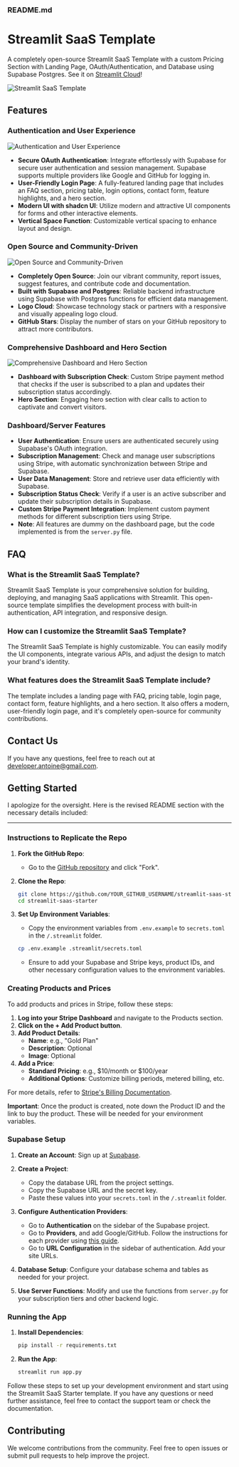 ### README.md

# Streamlit SaaS Template

A completely open-source Streamlit SaaS Template with a custom Pricing Section with Landing Page, OAuth/Authentication, and Database using Supabase Postgres. See it on [Streamlit Cloud](https://saas-starter.streamlit.app/)!

![Streamlit SaaS Template](public/streamlit-logo.svg)


## Features

### Authentication and User Experience
![Authentication and User Experience](public/demo-1.png)
- **Secure OAuth Authentication**: Integrate effortlessly with Supabase for secure user authentication and session management. Supabase supports multiple providers like Google and GitHub for logging in.
- **User-Friendly Login Page**: A fully-featured landing page that includes an FAQ section, pricing table, login options, contact form, feature highlights, and a hero section.
- **Modern UI with shadcn UI**: Utilize modern and attractive UI components for forms and other interactive elements.
- **Vertical Space Function**: Customizable vertical spacing to enhance layout and design.

### Open Source and Community-Driven
![Open Source and Community-Driven](public/demo-2.png)
- **Completely Open Source**: Join our vibrant community, report issues, suggest features, and contribute code and documentation.
- **Built with Supabase and Postgres**: Reliable backend infrastructure using Supabase with Postgres functions for efficient data management.
- **Logo Cloud**: Showcase technology stack or partners with a responsive and visually appealing logo cloud.
- **GitHub Stars**: Display the number of stars on your GitHub repository to attract more contributors.

### Comprehensive Dashboard and Hero Section
![Comprehensive Dashboard and Hero Section](public/demo-3.png)
- **Dashboard with Subscription Check**: Custom Stripe payment method that checks if the user is subscribed to a plan and updates their subscription status accordingly.
- **Hero Section**: Engaging hero section with clear calls to action to captivate and convert visitors.

### Dashboard/Server Features
- **User Authentication**: Ensure users are authenticated securely using Supabase's OAuth integration.
- **Subscription Management**: Check and manage user subscriptions using Stripe, with automatic synchronization between Stripe and Supabase.
- **User Data Management**: Store and retrieve user data efficiently with Supabase.
- **Subscription Status Check**: Verify if a user is an active subscriber and update their subscription details in Supabase.
- **Custom Stripe Payment Integration**: Implement custom payment methods for different subscription tiers using Stripe.
- **Note**: All features are dummy on the dashboard page, but the code implemented is from the `server.py` file.


## FAQ

### What is the Streamlit SaaS Template?
Streamlit SaaS Template is your comprehensive solution for building, deploying, and managing SaaS applications with Streamlit. This open-source template simplifies the development process with built-in authentication, API integration, and responsive design.

### How can I customize the Streamlit SaaS Template?
The Streamlit SaaS Template is highly customizable. You can easily modify the UI components, integrate various APIs, and adjust the design to match your brand's identity.

### What features does the Streamlit SaaS Template include?
The template includes a landing page with FAQ, pricing table, login page, contact form, feature highlights, and a hero section. It also offers a modern, user-friendly login page, and it's completely open-source for community contributions.

## Contact Us
If you have any questions, feel free to reach out at [developer.antoine@gmail.com](mailto:developer.antoine@gmail.com).

## Getting Started

I apologize for the oversight. Here is the revised README section with the necessary details included:

---

### Instructions to Replicate the Repo

1. **Fork the GitHub Repo**:
    - Go to the [GitHub repository](https://github.com/antoineross/streamlit-saas-starter) and click "Fork".

2. **Clone the Repo**:
    ```bash
    git clone https://github.com/YOUR_GITHUB_USERNAME/streamlit-saas-starter.git
    cd streamlit-saas-starter
    ```

3. **Set Up Environment Variables**:
    - Copy the environment variables from `.env.example` to `secrets.toml` in the `/.streamlit` folder.

    ```bash
    cp .env.example .streamlit/secrets.toml
    ```

    - Ensure to add your Supabase and Stripe keys, product IDs, and other necessary configuration values to the environment variables.

### Creating Products and Prices

To add products and prices in Stripe, follow these steps:

1. **Log into your Stripe Dashboard** and navigate to the Products section.
2. **Click on the + Add Product button**.
3. **Add Product Details**:
    - **Name**: e.g., "Gold Plan"
    - **Description**: Optional
    - **Image**: Optional
4. **Add a Price**:
    - **Standard Pricing**: e.g., $10/month or $100/year
    - **Additional Options**: Customize billing periods, metered billing, etc.

For more details, refer to [Stripe's Billing Documentation](https://stripe.com/docs/billing/subscriptions/examples).

**Important**: Once the product is created, note down the Product ID and the link to buy the product. These will be needed for your environment variables.

### Supabase Setup

1. **Create an Account**: Sign up at [Supabase](https://supabase.com).
2. **Create a Project**:
    - Copy the database URL from the project settings.
    - Copy the Supabase URL and the secret key.
    - Paste these values into your `secrets.toml` in the `/.streamlit` folder.
3. **Configure Authentication Providers**:
    - Go to **Authentication** on the sidebar of the Supabase project.
    - Go to **Providers**, and add Google/GitHub. Follow the instructions for each provider using [this guide](https://supabase.com/docs/guides/auth/social-login/auth-github).
    - Go to **URL Configuration** in the sidebar of authentication. Add your site URLs.

4. **Database Setup**: Configure your database schema and tables as needed for your project.
5. **Use Server Functions**: Modify and use the functions from `server.py` for your subscription tiers and other backend logic.

### Running the App

1. **Install Dependencies**:
    ```bash
    pip install -r requirements.txt
    ```

2. **Run the App**:
    ```bash
    streamlit run app.py
    ```

Follow these steps to set up your development environment and start using the Streamlit SaaS Starter template. If you have any questions or need further assistance, feel free to contact the support team or check the documentation.

## Contributing
We welcome contributions from the community. Feel free to open issues or submit pull requests to help improve the project.